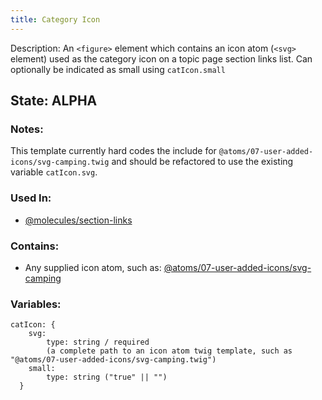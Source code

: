 ```yaml
---
title: Category Icon
---
```

Description: An `<figure>` element which contains an icon atom (`<svg>` element) used as the category icon on a topic page section links list. Can optionally be indicated as small using `catIcon.small`

## State: ALPHA

### Notes:
This template currently hard codes the include for `@atoms/07-user-added-icons/svg-camping.twig` and should be refactored to use the existing variable `catIcon.svg`.  

### Used In:
- [@molecules/section-links](/?p=molecules-section-links)

### Contains:
- Any supplied icon atom, such as:
[@atoms/07-user-added-icons/svg-camping](/?p=atoms-svg-camping)

### Variables:
~~~
catIcon: {
    svg:
        type: string / required 
        (a complete path to an icon atom twig template, such as "@atoms/07-user-added-icons/svg-camping.twig")
    small:
        type: string ("true" || "")
  }
~~~
